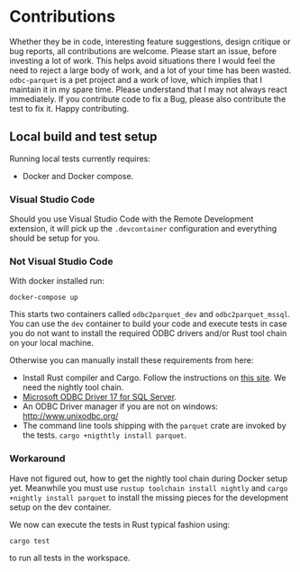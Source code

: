 # Contributions

Whether they be in code, interesting feature suggestions, design critique or bug reports, all contributions are welcome. Please start an issue, before investing a lot of work. This helps avoid situations there I would feel the need to reject a large body of work, and a lot of your time has been wasted. `odbc-parquet` is a pet project and a work of love, which implies that I maintain it in my spare time. Please understand that I may not always react immediately. If you contribute code to fix a Bug, please also contribute the test to fix it. Happy contributing.

## Local build and test setup

Running local tests currently requires:

* Docker and Docker compose.

### Visual Studio Code

Should you use Visual Studio Code with the Remote Development extension, it will pick up the `.devcontainer` configuration and everything should be setup for you.

### Not Visual Studio Code

With docker installed run:

```shell
docker-compose up
```

This starts two containers called `odbc2parquet_dev` and `odbc2parquet_mssql`. You can use the `dev` container to build your code and execute tests in case you do not want to install the required ODBC drivers and/or Rust tool chain on your local machine.

Otherwise you can manually install these requirements from here:

* Install Rust compiler and Cargo. Follow the instructions on [this site](https://www.rust-lang.org/en-US/install.html). We need the nightly tool chain.
* [Microsoft ODBC Driver 17 for SQL Server](https://docs.microsoft.com/en-us/sql/connect/odbc/download-odbc-driver-for-sql-server?view=sql-server-ver15).
* An ODBC Driver manager if you are not on windows: http://www.unixodbc.org/
* The command line tools shipping with the `parquet` crate are invoked by the tests. `cargo +nigthtly install parquet`.

### Workaround

Have not figured out, how to get the nightly tool chain during Docker setup yet. Meanwhile you must use `rustup toolchain install nightly` and `cargo +nightly install parquet` to install the missing pieces for the development setup on the dev container.


We now can execute the tests in Rust typical fashion using:

```
cargo test
```

to run all tests in the workspace.
